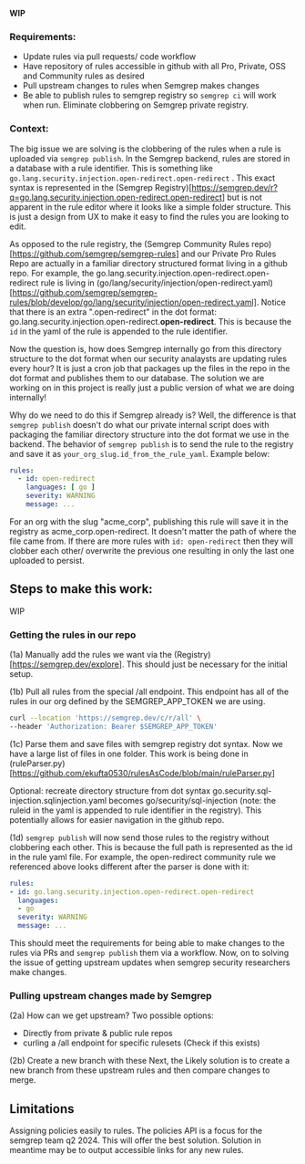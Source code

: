 **WIP** 

### Requirements:
- Update rules via pull requests/ code workflow
- Have repository of rules accessible in github with all Pro, Private, OSS and Community rules as desired
- Pull upstream changes to rules when Semgrep makes changes 
- Be able to publish rules to semgrep registry so `semgrep ci` will work when run. Eliminate clobbering on Semgrep private registry.

### Context: 

The big issue we are solving is the clobbering of the rules when a rule is uploaded via `semgrep publish`. In the Semgrep backend, rules are stored in a database with a rule identifier. This is something like `go.lang.security.injection.open-redirect.open-redirect` . This exact syntax is represented in the (Semgrep Registry)[https://semgrep.dev/r?q=go.lang.security.injection.open-redirect.open-redirect] but is not apparent in the rule editor where it looks like a simple folder structure. This is just a design from UX to make it easy to find the rules you are looking to edit.

As opposed to the rule registry, the (Semgrep Community Rules repo)[https://github.com/semgrep/semgrep-rules] and our Private Pro Rules Repo are actually in a familiar directory structured format living in a github repo. For example, the go.lang.security.injection.open-redirect.open-redirect rule is living in (go/lang/security/injection/open-redirect.yaml)[https://github.com/semgrep/semgrep-rules/blob/develop/go/lang/security/injection/open-redirect.yaml]. Notice that there is an extra ".open-redirect" in the dot format: go.lang.security.injection.open-redirect.**open-redirect**. This is because the `id` in the yaml of the rule is appended to the rule identifier.

Now the question is, how does Semgrep internally go from this directory structure to the dot format when our security analaysts are updating rules every hour? It is just a cron job that packages up the files in the repo in the dot format and publishes them to our database. The solution we are working on in this project is really just a public version of what we are doing internally!

Why do we need to do this if Semgrep already is? Well, the difference is that `semgrep publish` doesn't do what our private internal script does with packaging the familiar directory structure into the dot format we use in the backend. The behavior of `semgrep publish` is to send the rule to the registry and save it as `your_org_slug.id_from_the_rule_yaml`. Example below:

```yaml
rules:
  - id: open-redirect
    languages: [ go ]
    severity: WARNING
    message: ...
```

For an org with the slug "acme_corp", publishing this rule will save it in the registry as acme_corp.open-redirect. It doesn't matter the path of where the file came from. If there are more rules with `id: open-redirect` then they will clobber each other/ overwrite the previous one resulting in only the last one uploaded to persist.


## Steps to make this work:
WIP

### Getting the rules in our repo

(1a) Manually add the rules we want via the (Registry)[https://semgrep.dev/explore]. This should just be necessary for the initial setup. 

(1b) Pull all rules from the special /all endpoint. This endpoint has all of the rules in our org defined by the SEMGREP_APP_TOKEN we are using.

```bash
curl --location 'https://semgrep.dev/c/r/all' \
--header 'Authorization: Bearer $SEMGREP_APP_TOKEN'
```

(1c) Parse them and save files with semgrep registry dot syntax. Now we have a large list of files in one folder.
This work is being done in (ruleParser.py)[https://github.com/ekufta0530/rulesAsCode/blob/main/ruleParser.py]

Optional: recreate directory structure from dot syntax go.security.sql-injection.sqlinjection.yaml becomes go/security/sql-injection (note: the ruleid in the yaml is appended to rule identifier in the registry). This potentially allows for easier navigation in the github repo. 

(1d) `semgrep publish` will now send those rules to the registry without clobbering each other. This is because the full path is represented as the id in the rule yaml file. For example, the open-redirect community rule we referenced above looks different after the parser is done with it:

```yaml
rules:
- id: go.lang.security.injection.open-redirect.open-redirect
  languages:
  - go
  severity: WARNING
  message: ...
```

This should meet the requirements for being able to make changes to the rules via PRs and `semgrep publish` them via a workflow. Now, on to solving the issue of getting upstream updates when semgrep security researchers make changes.

### Pulling upstream changes made by Semgrep

(2a) How can we get upstream? Two possible options:
- Directly from private & public rule repos
- curling a /all endpoint for specific rulesets (Check if this exists)

(2b) Create a new branch with these 
Next, the 
Likely solution is to create a new branch from these upstream rules and then compare changes to merge. 

## Limitations

Assigning policies easily to rules. The policies API is a focus for the semgrep team q2 2024. This will offer the best solution. Solution in meantime may be to output accessible links for any new rules. 